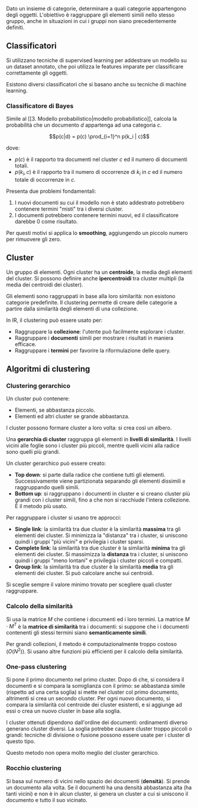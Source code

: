 Dato un insieme di categorie, determinare a quali categorie appartengono degli oggetti.
L'obiettivo è raggruppare gli elementi simili nello stesso gruppo, anche in situazioni in cui i gruppi non siano precedentemente definiti.

## Classificatori

Si utilizzano tecniche di supervised learning per addestrare un modello su un dataset annotato, che poi utilizza le features imparate per classificare correttamente gli oggetti.

Esistono diversi classificatori che si basano anche su tecniche di machine learning.

### Classificatore di Bayes
Simile al [[3. Modello probabilistico|modello probabilistico]], calcola la probabilità che un documento $d$ appartenga ad una categoria $c$.

$$p(c|d) = p(c) \prod_{i=1}^n p(k_i | c)$$

dove:
- $p(c)$ è il rapporto tra documenti nel cluster $c$ ed il numero di documenti totali.
- $p(k_i, c)$ è il rapporto tra il numero di occorrenze di $k_i$ in $c$ ed il numero totale di occorrenze in $c$.

Presenta due problemi fondamentali:
1. I nuovi documenti su cui il modello non è stato addestrato potrebbero contenere termini "misti" tra i diversi cluster.
2. I documenti potrebbero contenere termini nuovi, ed il classificatore darebbe 0 come risultato.

Per questi motivi si applica lo **smoothing**, aggiungendo un piccolo numero per rimuovere gli zero.

## Cluster

Un gruppo di elementi. Ogni cluster ha un **centroide**, la media degli elementi del cluster. Si possono definire anche **ipercentroidi** tra cluster multipli (la media dei centroidi dei cluster).

Gli elementi sono raggruppati in base alla loro similarità: non esistono categorie predefinite. Il clustering permette di creare delle categorie a partire dalla similarità degli elementi di una collezione.

In IR, il clustering può essere usato per:
- Raggruppare la **collezione**: l'utente può facilmente esplorare i cluster.
- Raggruppare i **documenti** simili per mostrare i risultati in maniera efficace.
- Raggruppare i **termini** per favorire la riformulazione delle query.

## Algoritmi di clustering

### Clustering gerarchico
Un cluster può contenere:
- Elementi, se abbastanza piccolo.
- Elementi ed altri cluster se grande abbastanza.

I cluster possono formare cluster a loro volta: si crea così un albero.

Una **gerarchia di cluster** raggruppa gli elementi in **livelli di similarità**. I livelli vicini alle foglie sono i cluster più piccoli, mentre quelli vicini alla radice sono quelli più grandi.

Un cluster gerarchico può essere creato:
- **Top down**: si parte dalla radice che contiene tutti gli elementi. Successivamente viene partizionata separando gli elementi dissimili e raggruppando quelli simili.
- **Bottom up**: si raggruppano i documenti in cluster e si creano cluster più grandi con i cluster simili, fino a che non si racchiude l'intera collezione. È il metodo più usato.

Per raggruppare i cluster si usano tre approcci:
- **Single link**: la similarità tra due cluster è la similarità **massima** tra gli elementi dei cluster. Si minimizza la "distanza" tra i cluster, si uniscono quindi i gruppi "più vicini" e privilegia i cluster sparsi.
- **Complete link**: la similarità tra due cluster è la similarità **minima** tra gli elementi dei cluster. Si massimizza la **distanza** tra i cluster, si uniscono quindi i gruppi "meno lontani" e privilegia i cluster piccoli e compatti.
- **Group link**: la similarità tra due cluster è la similarità **media** tra gli elementi dei cluster. Si può calcolare anche sui centroidi.

Si sceglie sempre il valore minimo trovato per scegliere quali cluster raggruppare.

### Calcolo della similarità
Si usa la matrice $M$ che contiene i documenti ed i loro termini. La matrice $M \cdot M^T$ è la **matrice di similarità** tra i documenti: si suppone che i i documenti contenenti gli stessi termini siano **semanticamente simili**. 

Per grandi collezioni, il metodo è computazionalmente troppo costoso ($O(N^2)$). Si usano altre funzioni più efficienti per il calcolo della similarità.


### One-pass clustering

Si pone il primo documento nel primo cluster. Dopo di che, si considera il documenti e si compara la somiglianza con il primo: se abbastanza simile (rispetto ad una certa soglia) si mette nel cluster col primo documento, altrimenti si crea un secondo cluster. Per ogni nuovo documento, si compara la similarità col centroide dei cluster esistenti, e si aggiunge ad essi o crea un nuovo cluster in base alla soglia.

I cluster ottenuti dipendono dall'ordine dei documenti: ordinamenti diverso generano cluster diversi. La soglia potrebbe causare cluster troppo piccoli o grandi: tecniche di divisione o fusione possono essere usate per i cluster di questo tipo.

Questo metodo non opera molto meglio del cluster gerarchico.

### Rocchio clustering

Si basa sul numero di vicini nello spazio dei documenti (**densità**). 
Si prende un documento alla volta. Se il documenti ha una densità abbastanza alta (ha tanti vicini) e non è in alcun cluster, si genera un cluster a cui si uniscono il documento e tutto il suo vicinato.